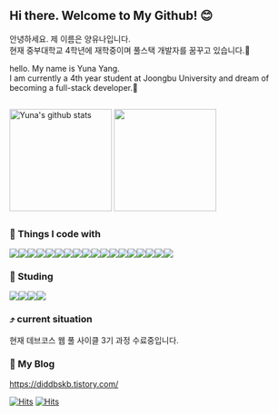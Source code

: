 ## Hi there. Welcome to My Github! 😊

<p>안녕하세요. 제 이름은 양유나입니다.
  <br/> 
  현재 중부대학교 4학년에 재학중이며 풀스택 개발자를 꿈꾸고 있습니다.🌱
</p>
<p>
hello. My name is Yuna Yang.
  <br/> 
  I am currently a 4th year student at Joongbu University and dream of becoming a full-stack developer.🌱
</p>

##

<a href="https://github.com/una3325/"><img align="center" style="height:180px" src="https://github-readme-stats.vercel.app/api?username=una3325&show_icons=true&include_all_commits=true&theme=nord&hide_border=true" alt="Yuna's github stats" /></a>
<a href="https://github.com/una3325/"><img align="center" style="height:180px" src="https://github-readme-stats.vercel.app/api/top-langs/?username=una3325&layout=compact&theme=nord&hide_border=true" /></a>

##

### 🐣 Things I code with 
<div style="display: flex; flex-direction: row;">
<img src="https://img.shields.io/badge/react-20232a.svg?style=for-the-badge&logo=react&logoColor=61DAFB"/>
<img src="https://img.shields.io/badge/javascript-%23323330.svg?style=for-the-badge&logo=javascript&logoColor=%23F7DF1E"/>
<img src="https://img.shields.io/badge/html5-E34F26.svg?style=for-the-badge&logo=html5&logoColor=white" />
<img src="https://img.shields.io/badge/php-%23777BB4.svg?style=for-the-badge&logo=php&logoColor=white"/>
<img src="https://img.shields.io/badge/tailwindcss-%2338B2AC.svg?style=for-the-badge&logo=tailwind-css&logoColor=white"/>
<img src ="https://img.shields.io/badge/node.js-6DA55F?style=for-the-badge&logo=node.js&logoColor=white"/>
<img src="https://img.shields.io/badge/typescript-%23007ACC.svg?style=for-the-badge&logo=typescript&logoColor=white"/>
<img src="https://img.shields.io/badge/NPM-%23CB3837.svg?style=for-the-badge&logo=npm&logoColor=white"/>
<img src="https://img.shields.io/badge/yarn-%232C8EBB.svg?style=for-the-badge&logo=yarn&logoColor=white"/>
<img src="https://img.shields.io/badge/git-%23F05033.svg?style=for-the-badge&logo=git&logoColor=white"/>
<img src="https://img.shields.io/badge/express.js-%23404d59.svg?style=for-the-badge&logo=express&logoColor=%2361DAFB"/>
<img src="https://img.shields.io/badge/Supabase-3ECF8E?style=for-the-badge&logo=supabase&logoColor=white"/>
<img src="https://img.shields.io/badge/MongoDB-%234ea94b.svg?style=for-the-badge&logo=mongodb&logoColor=white"/>
<img src="https://img.shields.io/badge/mysql-4479A1.svg?style=for-the-badge&logo=mysql&logoColor=white"/>
<img src="https://img.shields.io/badge/Next-black?style=for-the-badge&logo=next.js&logoColor=white"/>
<img src= "https://img.shields.io/badge/Visual%20Studio%20Code-0078d7.svg?style=for-the-badge&logo=visual-studio-code&logoColor=white"/>
<img src="https://img.shields.io/badge/Notion-%23000000.svg?style=for-the-badge&logo=notion&logoColor=white"/>
<img src="https://img.shields.io/badge/css3-%231572B6.svg?style=for-the-badge&logo=css3&logoColor=white"/>

</div>


### 📑 Studing
<div style="display: flex; flex-direction: row;">
<img src="https://img.shields.io/badge/react-20232a.svg?style=for-the-badge&logo=react&logoColor=61DAFB"/>
<img src="https://img.shields.io/badge/javascript-%23323330.svg?style=for-the-badge&logo=javascript&logoColor=%23F7DF1E"/>
<img src="https://img.shields.io/badge/html5-E34F26.svg?style=for-the-badge&logo=html5&logoColor=white" />
<img src="https://img.shields.io/badge/tailwindcss-%2338B2AC.svg?style=for-the-badge&logo=tailwind-css&logoColor=white"/>
</div>


### ⤴️ current situation
<p> 현재 데브코스 웹 풀 사이클 3기 과정 수료중입니다.</p>


### 🔗 My Blog
https://diddbskb.tistory.com/

[![Hits](https://hits.seeyoufarm.com/api/count/incr/badge.svg?url=https%3A%2F%2Fdiddbskb.tistory.com&count_bg=%2398C079&title_bg=%23555555&icon=blogger.svg&icon_color=%23E7E7E7&title=BlogHits&edge_flat=false)](https://hits.seeyoufarm.com)
[![Hits](https://hits.seeyoufarm.com/api/count/incr/badge.svg?url=https%3A%2F%2Fgithub.com%2Funa3325%2F&count_bg=%2366B22C&title_bg=%23555555&icon=&icon_color=%23E7E7E7&title=GitHits&edge_flat=false)](https://hits.seeyoufarm.com)





<!--
**una3325/una3325** is a ✨ _special_ ✨ repository because its `README.md` (this file) appears on your GitHub profile.

Here are some ideas to get you started:

- 🔭 I’m currently working on ...
- 🌱 I’m currently learning ...
- 👯 I’m looking to collaborate on ...
- 🤔 I’m looking for help with ...
- 💬 Ask me about ...
- 📫 How to reach me: ...
- 😄 Pronouns: ...
- ⚡ Fun fact: ...
-->
